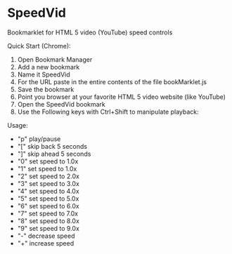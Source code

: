 # SpeedVid

Bookmarklet for HTML 5 video (YouTube) speed controls

Quick Start (Chrome):

1. Open Bookmark Manager
2. Add a new bookmark
3. Name it SpeedVid
4. For the URL paste in the entire contents of the file bookMarklet.js
5. Save the bookmark
6. Point you browser at your favorite HTML 5 video website (like YouTube)
7. Open the SpeedVid bookmark
8. Use the Following keys with Ctrl+Shift to manipulate playback:

Usage:

- "p" play/pause
- "[" skip back 5 seconds
- "]" skip ahead 5 seconds
- "0" set speed to 1.0x
- "1" set speed to 1.0x
- "2" set speed to 2.0x
- "3" set speed to 3.0x
- "4" set speed to 4.0x
- "5" set speed to 5.0x
- "6" set speed to 6.0x
- "7" set speed to 7.0x
- "8" set speed to 8.0x
- "9" set speed to 9.0x
- "-" decrease speed
- "+" increase speed
